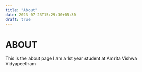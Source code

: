 ```yaml
---
title: "About"
date: 2023-07-23T15:29:30+05:30
draft: true
---
```


# ABOUT

This is the about page
I am a 1st year student at Amrita Vishwa Vidyapeetham

